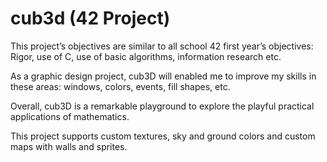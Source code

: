 # cub3d (42 Project)

This project’s objectives are similar to all school 42 first year’s objectives: 
Rigor, use of C, use of basic algorithms, information research etc.

As a graphic design project, cub3D will enabled me to improve my skills in these
areas: windows, colors, events, fill shapes, etc.

Overall, cub3D is a remarkable playground to explore the playful practical applications of mathematics.


This project supports custom textures, sky and ground colors and custom maps with walls and sprites.
